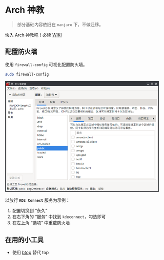 # Arch 神教

> 部分基础内容依旧在 `manjaro` 下，不做迁移。

快入 Arch 神教吧！必读 [WIKI](https://wiki.archlinux.org/)

## 配置防火墙

使用 `firewall-config` 可视化配置防火墙。

```sh
sudo firewall-config
```

![配置防火墙](./assets/firewall-config.png)

以放行 **`KDE Connect`** 服务为示例：

1. 配置切换到 “永久”
2. 在右下角的 “服务” 中找到 `kdeconnect`，勾选即可
3. 在左上角 “选项” 中重载防火墙

## 在用的小工具

+ 使用 [btop](https://github.com/aristocratos/btop) 替代 top
